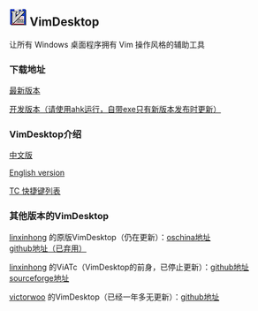## ![icon](images/vimdesktop_32.jpg) VimDesktop

让所有 Windows 桌面程序拥有 Vim 操作风格的辅助工具

### 下载地址
[最新版本](https://github.com/goreliu/vimdesktop/releases/latest)

[开发版本（请使用ahk运行，自带exe只有新版本发布时更新）](https://github.com/goreliu/vimdesktop/archive/develop.zip)

### VimDesktop介绍

[中文版](https://github.com/goreliu/vimdesktop/wiki)

[English version](https://github.com/goreliu/vimdesktop/wiki/VimDesktop-Introduction-%5BEnglish-Version%5D)

[TC 快捷键列表](https://github.com/goreliu/vimdesktop/wiki/TC%E5%BF%AB%E6%8D%B7%E9%94%AE%E5%88%97%E8%A1%A8)

### 其他版本的VimDesktop
[linxinhong](http://git.oschina.net/linxinhong) 的原版VimDesktop（仍在更新）：[oschina地址](http://git.oschina.net/linxinhong/VimDesktop) [github地址（已弃用）](https://github.com/linxinhong/VimDesktop)

[linxinhong](http://git.oschina.net/linxinhong) 的ViATc（VimDesktop的前身，已停止更新）：[github地址](https://github.com/linxinhong/ViATc) [sourceforge地址](https://sourceforge.net/p/viatc/home/%E4%B8%BB%E9%A1%B5/)

[victorwoo](https://github.com/victorwoo) 的VimDesktop（已经一年多无更新）：[github地址](https://github.com/victorwoo/vimdesktop)
